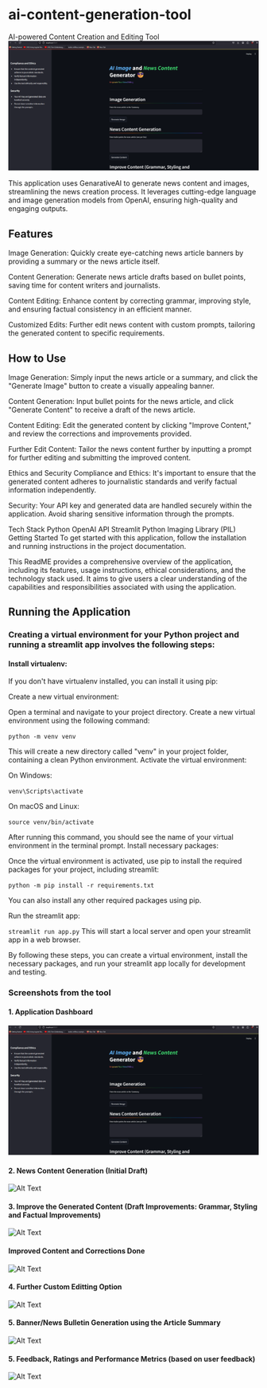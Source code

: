# ai-content-generation-tool
AI-powered Content Creation and Editing Tool
![Alt Text](images/1.png)

This application uses GenarativeAI to generate news content and images, streamlining the news creation process. It leverages cutting-edge language and image generation models from OpenAI, ensuring high-quality and engaging outputs.

## Features
Image Generation: Quickly create eye-catching news article banners by providing a summary or the news article itself.

Content Generation: Generate news article drafts based on bullet points, saving time for content writers and journalists.

Content Editing: Enhance content by correcting grammar, improving style, and ensuring factual consistency in an efficient manner.

Customized Edits: Further edit news content with custom prompts, tailoring the generated content to specific requirements.

## How to Use
Image Generation: Simply input the news article or a summary, and click the "Generate Image" button to create a visually appealing banner.

Content Generation: Input bullet points for the news article, and click "Generate Content" to receive a draft of the news article.

Content Editing: Edit the generated content by clicking "Improve Content," and review the corrections and improvements provided.

Further Edit Content: Tailor the news content further by inputting a prompt for further editing and submitting the improved content.

Ethics and Security
Compliance and Ethics: It's important to ensure that the generated content adheres to journalistic standards and verify factual information independently.

Security: Your API key and generated data are handled securely within the application. Avoid sharing sensitive information through the prompts.

Tech Stack
Python
OpenAI API
Streamlit
Python Imaging Library (PIL)
Getting Started
To get started with this application, follow the installation and running instructions in the project documentation.

This ReadME provides a comprehensive overview of the application, including its features, usage instructions, ethical considerations, and the technology stack used. It aims to give users a clear understanding of the capabilities and responsibilities associated with using the application.

## Running the Application

### Creating a virtual environment for your Python project and running a streamlit app involves the following steps:

#### Install virtualenv:

If you don't have virtualenv installed, you can install it using pip:

Create a new virtual environment:

Open a terminal and navigate to your project directory.
Create a new virtual environment using the following command:

```python -m venv venv```

This will create a new directory called "venv" in your project folder, containing a clean Python environment.
Activate the virtual environment:

On Windows:

```venv\Scripts\activate```

On macOS and Linux:

```source venv/bin/activate```

After running this command, you should see the name of your virtual environment in the terminal prompt.
Install necessary packages:

Once the virtual environment is activated, use pip to install the required packages for your project, including streamlit:

```python -m pip install -r requirements.txt```

You can also install any other required packages using pip.

Run the streamlit app:

```streamlit run app.py```
This will start a local server and open your streamlit app in a web browser.

By following these steps, you can create a virtual environment, install the necessary packages, and run your streamlit app locally for development and testing.

### Screenshots from the tool

#### 1. Application Dashboard
![Alt Text](images/1.png)
#### 2. News Content Generation (Initial Draft)
![Alt Text](images/2.png)
#### 3. Improve the Generated Content (Draft Improvements: Grammar, Styling and Factual Improvements)
![Alt Text](images/3.png)
#### Improved Content and Corrections Done
![Alt Text](images/4.png)
#### 4. Further Custom Editting Option
![Alt Text](images/5.png)
#### 5. Banner/News Bulletin Generation using the Article Summary
![Alt Text](images/6.png)
#### 5. Feedback, Ratings and Performance Metrics (based on user feedback)
![Alt Text](images/7.png)
